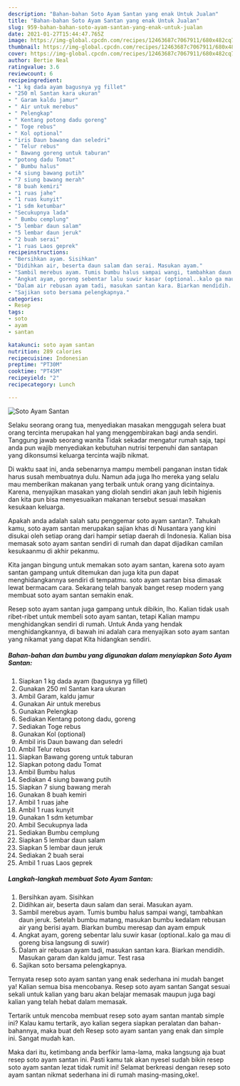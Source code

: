 ```yaml
---
description: "Bahan-bahan Soto Ayam Santan yang enak Untuk Jualan"
title: "Bahan-bahan Soto Ayam Santan yang enak Untuk Jualan"
slug: 959-bahan-bahan-soto-ayam-santan-yang-enak-untuk-jualan
date: 2021-01-27T15:44:47.765Z
image: https://img-global.cpcdn.com/recipes/12463687c7067911/680x482cq70/soto-ayam-santan-foto-resep-utama.jpg
thumbnail: https://img-global.cpcdn.com/recipes/12463687c7067911/680x482cq70/soto-ayam-santan-foto-resep-utama.jpg
cover: https://img-global.cpcdn.com/recipes/12463687c7067911/680x482cq70/soto-ayam-santan-foto-resep-utama.jpg
author: Bertie Neal
ratingvalue: 3.6
reviewcount: 6
recipeingredient:
- "1 kg dada ayam bagusnya yg fillet"
- "250 ml Santan kara ukuran"
- " Garam kaldu jamur"
- " Air untuk merebus"
- " Pelengkap"
- " Kentang potong dadu goreng"
- " Toge rebus"
- " Kol optional"
- "iris Daun bawang dan seledri"
- " Telur rebus"
- " Bawang goreng untuk taburan"
- "potong dadu Tomat"
- " Bumbu halus"
- "4 siung bawang putih"
- "7 siung bawang merah"
- "8 buah kemiri"
- "1 ruas jahe"
- "1 ruas kunyit"
- "1 sdm ketumbar"
- "Secukupnya lada"
- " Bumbu cemplung"
- "5 lembar daun salam"
- "5 lembar daun jeruk"
- "2 buah serai"
- "1 ruas Laos geprek"
recipeinstructions:
- "Bersihkan ayam. Sisihkan"
- "Didihkan air, beserta daun salam dan serai. Masukan ayam."
- "Sambil merebus ayam. Tumis bumbu halus sampai wangi, tambahkan daun jeruk. Setelah bumbu matang, masukan bumbu kedalam rebusan air yang berisi ayam. Biarkan bumbu meresap dan ayam empuk"
- "Angkat ayam, goreng sebentar lalu suwir kasar (optional..kalo ga mau di goreng bisa langsung di suwir)"
- "Dalam air rebusan ayam tadi, masukan santan kara. Biarkan mendidih. Masukan garam dan kaldu jamur. Test rasa"
- "Sajikan soto bersama pelengkapnya."
categories:
- Resep
tags:
- soto
- ayam
- santan

katakunci: soto ayam santan 
nutrition: 289 calories
recipecuisine: Indonesian
preptime: "PT30M"
cooktime: "PT45M"
recipeyield: "2"
recipecategory: Lunch

---
```



![Soto Ayam Santan](https://img-global.cpcdn.com/recipes/12463687c7067911/680x482cq70/soto-ayam-santan-foto-resep-utama.jpg)

Selaku seorang orang tua, menyediakan masakan menggugah selera buat orang tercinta merupakan hal yang menggembirakan bagi anda sendiri. Tanggung jawab seorang  wanita Tidak sekadar mengatur rumah saja, tapi anda pun wajib menyediakan kebutuhan nutrisi terpenuhi dan santapan yang dikonsumsi keluarga tercinta wajib nikmat.

Di waktu  saat ini, anda sebenarnya mampu membeli panganan instan tidak harus susah membuatnya dulu. Namun ada juga lho mereka yang selalu mau memberikan makanan yang terbaik untuk orang yang dicintainya. Karena, menyajikan masakan yang diolah sendiri akan jauh lebih higienis dan kita pun bisa menyesuaikan makanan tersebut sesuai masakan kesukaan keluarga. 



Apakah anda adalah salah satu penggemar soto ayam santan?. Tahukah kamu, soto ayam santan merupakan sajian khas di Nusantara yang kini disukai oleh setiap orang dari hampir setiap daerah di Indonesia. Kalian bisa memasak soto ayam santan sendiri di rumah dan dapat dijadikan camilan kesukaanmu di akhir pekanmu.

Kita jangan bingung untuk memakan soto ayam santan, karena soto ayam santan gampang untuk ditemukan dan juga kita pun dapat menghidangkannya sendiri di tempatmu. soto ayam santan bisa dimasak lewat bermacam cara. Sekarang telah banyak banget resep modern yang membuat soto ayam santan semakin enak.

Resep soto ayam santan juga gampang untuk dibikin, lho. Kalian tidak usah ribet-ribet untuk membeli soto ayam santan, tetapi Kalian mampu menghidangkan sendiri di rumah. Untuk Anda yang hendak menghidangkannya, di bawah ini adalah cara menyajikan soto ayam santan yang nikamat yang dapat Kita hidangkan sendiri.

<!--inarticleads1-->

##### Bahan-bahan dan bumbu yang digunakan dalam menyiapkan Soto Ayam Santan:

1. Siapkan 1 kg dada ayam (bagusnya yg fillet)
1. Gunakan 250 ml Santan kara ukuran
1. Ambil  Garam, kaldu jamur
1. Gunakan  Air untuk merebus
1. Gunakan  Pelengkap
1. Sediakan  Kentang potong dadu, goreng
1. Sediakan  Toge rebus
1. Gunakan  Kol (optional)
1. Ambil iris Daun bawang dan seledri
1. Ambil  Telur rebus
1. Siapkan  Bawang goreng untuk taburan
1. Siapkan potong dadu Tomat
1. Ambil  Bumbu halus
1. Sediakan 4 siung bawang putih
1. Siapkan 7 siung bawang merah
1. Gunakan 8 buah kemiri
1. Ambil 1 ruas jahe
1. Ambil 1 ruas kunyit
1. Gunakan 1 sdm ketumbar
1. Ambil Secukupnya lada
1. Sediakan  Bumbu cemplung
1. Siapkan 5 lembar daun salam
1. Siapkan 5 lembar daun jeruk
1. Sediakan 2 buah serai
1. Ambil 1 ruas Laos geprek




<!--inarticleads2-->

##### Langkah-langkah membuat Soto Ayam Santan:

1. Bersihkan ayam. Sisihkan
1. Didihkan air, beserta daun salam dan serai. Masukan ayam.
1. Sambil merebus ayam. Tumis bumbu halus sampai wangi, tambahkan daun jeruk. Setelah bumbu matang, masukan bumbu kedalam rebusan air yang berisi ayam. Biarkan bumbu meresap dan ayam empuk
1. Angkat ayam, goreng sebentar lalu suwir kasar (optional..kalo ga mau di goreng bisa langsung di suwir)
1. Dalam air rebusan ayam tadi, masukan santan kara. Biarkan mendidih. Masukan garam dan kaldu jamur. Test rasa
1. Sajikan soto bersama pelengkapnya.




Ternyata resep soto ayam santan yang enak sederhana ini mudah banget ya! Kalian semua bisa mencobanya. Resep soto ayam santan Sangat sesuai sekali untuk kalian yang baru akan belajar memasak maupun juga bagi kalian yang telah hebat dalam memasak.

Tertarik untuk mencoba membuat resep soto ayam santan mantab simple ini? Kalau kamu tertarik, ayo kalian segera siapkan peralatan dan bahan-bahannya, maka buat deh Resep soto ayam santan yang enak dan simple ini. Sangat mudah kan. 

Maka dari itu, ketimbang anda berfikir lama-lama, maka langsung aja buat resep soto ayam santan ini. Pasti kamu tak akan nyesel sudah bikin resep soto ayam santan lezat tidak rumit ini! Selamat berkreasi dengan resep soto ayam santan nikmat sederhana ini di rumah masing-masing,oke!.

